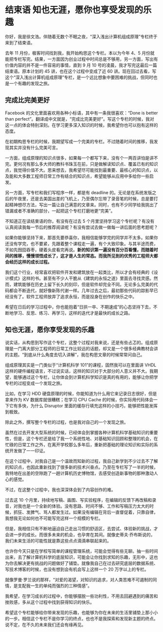 结束语 知也无涯，愿你也享受发现的乐趣
===================

你好，我是徐文浩。伴随着无数个不眠之夜，“深入浅出计算机组成原理”专栏终于来到了结束语。

去年 11 月份，极客时间找到我，我开始构思这个专栏。本以为今年 4、5 月份就能把专栏写完。结果，一方面因为创业过程中时间总是不够用，另一方面，写出有价值内容的并不是一件容易的事情，直到 9 月 10 号的凌晨，我才写完这最后一篇结束语。原本计划的 45 讲，也在这个过程中变成了近 60 讲。现在回过去看，写这个“深入浅出计算机组成原理”专栏，是一个远比想象中要困难的挑战，但同时也是一个有趣的发现之旅。

完成比完美更好
-------

Facebook 的文化里面喜欢用各种小标语，其中有一条我很喜欢：“Done is better than perfect”。翻译成中文就是，“完成比完美更好”。写这个专栏的时候，我对这一点的体会特别深刻。在学习更多深入知识的时候，我希望你也可以抱有这样的态度。

在初期构思专栏的时候，我期望写成一个完美的专栏。不过随着时间的推移，我发现其实并没有什么完美可言。

一方面，组成原理的知识点很多，如果每一个都写下来，没有个一两百讲怕是讲不完。更何况有那么多大师的教科书珠玉在前，只是做解读知识点、覆盖已有的知识点，我觉得价值不大。思来想去，我希望尽可能找到最重要、最核心的知识点，以及能和大多数工程师日常工作有结合的知识点，希望能够从应用中多给你一些启发。

另一方面，写专栏和我们写程序一样，都是有 deadline 的。无论是在系统发版之后的午夜里，还是去美国出差的飞机上，乃至偶尔忘带了录音笔的时候，总是要打起精神想尽方法，写出一篇让自己满意的文章来。同时，也有不少同学给我挑出了错漏或者不准确的部分，一起把这个专栏打磨地更“完美”。

不知道正在读结束语的你，有没有在过去 5 个月里坚持学习这个专栏呢？有没有认真阅读我每一节后的推荐阅读呢？有没有尝试去做一做每一讲后面的思考题呢？

如果你能够坚持下来，那首先要恭喜你，我相信能够学完的同学并不太多。如果你还没有学完，也不要紧，先跟着整个课程走一遍，有个大致印象。与其半途而费，不如先囫囵吞枣，硬着头皮看完再说。**新的知识第一遍没有百分百看懂，而随着时间的推移，慢慢领悟成长了，这才是人生的常态。而我所见到的优秀的工程师大都会经历这样的成长过程。**

我们这个行业，经常喜欢把软件开发和建筑放在一起类比，所以才会有经典的《设计模式》这样的书。甚至有不少人干脆从《建筑的永恒之道》里面去寻找灵感。然而，建筑能够在历史上留下长久的刻印，但是软件却完全不同。无论多么完美的代码都会不断迭代，就好像新陈代谢一样。几年过去之后，最初那些代码的踪影早已经没有了。软件工程师放弃了追求永恒，而是投身在创作的快乐之中。

希望在日后的学习过程中，你也能抱着“日拱一卒、不期速成”的心态坚持下去，不断地学习、反思、练习、再学习，这样的迭代才是最快的成长之路。

知也无涯，愿你享受发现的乐趣
--------------

说实话，从构思到写作这个专栏，这整个过程对我来说，还是有些忐忑的。组成原理是一门离大部分工程师的日常工作比较远的话题，却又是一个很多经典教材会讲的主题。“到底从什么角度去切入讲解”，我在构思文章的时候常常问自己。

组成原理其实是一门类似于“计算机科学 101”的课程，固然我可以在里面讲 VHDL 这样的硬件编程语言，不过说实话，这样的知识对于大部分的人意义并不大。我期望，能够通过这个专栏，让你体会到计算机科学知识是真的有用的，能够让你把学专栏的过程变成一个发现之旅。

比如，在学习 HDD 硬盘原理的时候，你能知道为什么用它来记录日志很好，但是拿来作为 KV 数据库就很糟糕；在学习 CPU Cache 的时候，你实际用代码体会一下它有多快，为什么 Disruptor 里面的缓存行填充这样的小技巧，能够把性能发挥到极致。

除此之外，撰写整个专栏的过程，也是我对自己的一个发现之旅。

虽然在过去开发大型系统的时候，已经体会到掌握各种计算机科学基础知识的重要性，但是，这个专栏还是给了我一个系统性地、对基础知识回顾和整理的机会，在忙碌的日常工作之外，在离开学校那么多年后，重新把基础的理论知识和实际的系统开发做了一一印证。

在这个过程中，对我自己是一个温故而知新的过程，我自己新学到不少过去不了解的知识点，也因此重新找到了很多新的技术兴奋点。乃至在专栏写了一半的时候，我特地在出差的空隙跑了一趟计算机历史博物馆，去感受创造新事物的那种激动人心的感觉。

不过，在这整个过程中，我也深深体会到了内容创作的难。

过去这 10 个月里，持续地写稿、画图、写实验程序，在编辑的反馈下再改稿和录音，对我也是一个全新的体验。没有思路、时间不够、工作和写稿压力太大的时候，抓狂、发脾气、骂人都发生过。如果没有编辑在背后一直督促着，只靠自律，我想我无论如何也不可能写完这样一个规模的专栏。

但是，我相信只有不断地逼迫自己走出习惯的舒适区，去尝试、体验新的挑战，才会进一步的成长。而很多未来的机会，也孕育在其间。就像史蒂夫·乔布斯说的，我们未来生活的可能性就是靠这些点点滴滴串联起来的。

也许你今天只是在学校写简单的课程管理系统，可能会觉得有些无聊。抽一些时间出来，去了解计算机科学的底层知识，可能会让你找到求知的乐趣，无形中，这也为你去解决更有挑战的问题做好了铺垫。就像我自己在过去研究底层的数据系统、写技术博客的时候，也没有想到会有机会写上这样一个 20 万字以上的专栏。

就像罗曼·罗兰说的那样，“对爱的渴望，对知识的追求，对人类苦难不可遏制的同情，是支配我一生的单纯而强烈的三种情感”。

我希望，在学习成长的过程中，你能够摆脱一些功利性，不用去回避遇到的痛苦和挫败感，多从这个过程中找到获得知识的快乐。

希望这个专栏能够给你带来发现的乐趣，也能够为你在未来的生活里铺垫上那小小的一步。相信这个专栏不是你学习的终点，也也不是我探索和发现新主题的终点。说不定，在不久的未来我们还会有缘再见。
